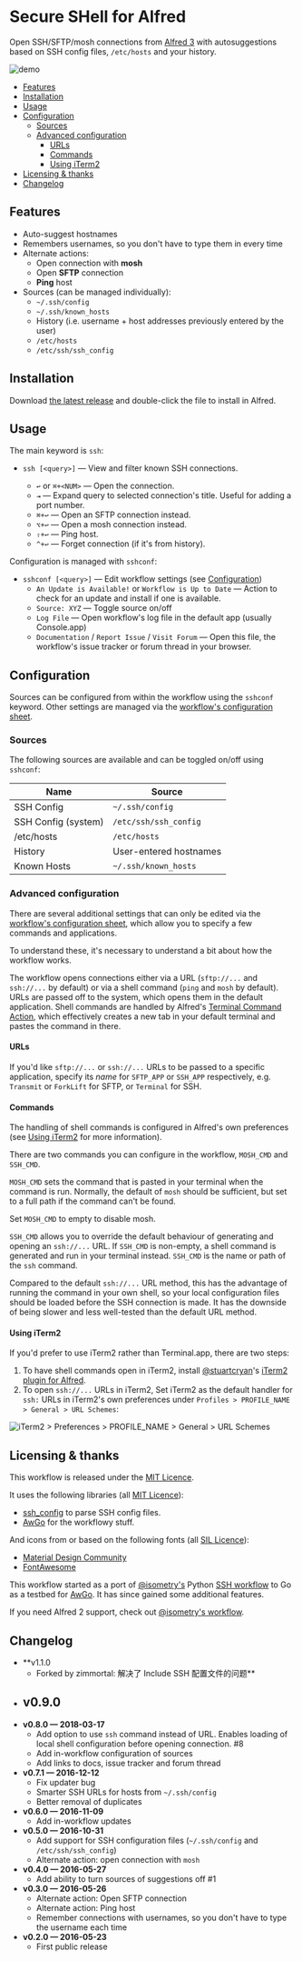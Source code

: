 Secure SHell for Alfred
=======================

Open SSH/SFTP/mosh connections from [Alfred 3][alfredapp] with autosuggestions based on SSH config files, `/etc/hosts` and your history.

![demo](assets/demo.gif)

<!-- MarkdownTOC autolink="true" bracket="round" levels="1,2,3,4" autoanchor="true" -->

- [Features](#features)
- [Installation](#installation)
- [Usage](#usage)
- [Configuration](#configuration)
  - [Sources](#sources)
  - [Advanced configuration](#advanced-configuration)
    - [URLs](#urls)
    - [Commands](#commands)
    - [Using iTerm2](#using-iterm2)
- [Licensing & thanks](#licensing--thanks)
- [Changelog](#changelog)

<!-- /MarkdownTOC -->

<a id="features"></a>
Features
--------

- Auto-suggest hostnames
- Remembers usernames, so you don't have to type them in every time
- Alternate actions:
    - Open connection with **mosh**
    - Open **SFTP** connection
    - **Ping** host
- Sources (can be managed individually):
    - `~/.ssh/config`
    - `~/.ssh/known_hosts`
    - History (i.e. username + host addresses previously entered by the user)
    - `/etc/hosts`
    - `/etc/ssh/ssh_config`


<a id="installation"></a>
Installation
------------

Download [the latest release][gh-releases] and double-click the file to install in Alfred.


<a id="usage"></a>
Usage
-----

The main keyword is `ssh`:

- `ssh [<query>]` — View and filter known SSH connections.

    - `↩` or `⌘+<NUM>` — Open the connection.
    - `⇥` — Expand query to selected connection's title. Useful for adding a port number.
    - `⌘+↩` — Open an SFTP connection instead.
    - `⌥+↩` — Open a mosh connection instead.
    - `⇧+↩` — Ping host.
    - `^+↩` — Forget connection (if it's from history).

Configuration is managed with `sshconf`:

- `sshconf [<query>]` — Edit workflow settings (see [Configuration](#configuration))
    - `An Update is Available!` or `Workflow is Up to Date` — Action to check for an update and install if one is available.
    - `Source: XYZ` — Toggle source on/off
    - `Log File` — Open workflow's log file in the default app (usually Console.app)
    - `Documentation` / `Report Issue` / `Visit Forum` — Open this file, the workflow's issue tracker or forum thread in your browser.


<a id="configuration"></a>
Configuration
-------------

Sources can be configured from within the workflow using the `sshconf` keyword. Other settings are managed via the [workflow's configuration sheet][confsheet].


<a id="sources"></a>
### Sources ###

The following sources are available and can be toggled on/off using `sshconf`:

|         Name        |         Source         |
|---------------------|------------------------|
| SSH Config          | `~/.ssh/config`        |
| SSH Config (system) | `/etc/ssh/ssh_config`  |
| /etc/hosts          | `/etc/hosts`           |
| History             | User-entered hostnames |
| Known Hosts         | `~/.ssh/known_hosts`   |


<a id="advanced-configuration"></a>
### Advanced configuration ###

There are several additional settings that can only be edited via the [workflow's configuration sheet][confsheet], which allow you to specify a few commands and applications.

To understand these, it's necessary to understand a bit about how the workflow works.

The workflow opens connections either via a URL (`sftp://...` and `ssh://...` by default) or via a shell command (`ping` and `mosh` by default). URLs are passed off to the system, which opens them in the default application. Shell commands are handled by Alfred's [Terminal Command Action][termcmd], which effectively creates a new tab in your default terminal and pastes the command in there.


<a id="urls"></a>
#### URLs ####

If you'd like `sftp://...` or `ssh://...` URLs to be passed to a specific application, specify its *name* for `SFTP_APP` or `SSH_APP` respectively, e.g. `Transmit` or `ForkLift` for SFTP, or `Terminal` for SSH.


<a id="commands"></a>
#### Commands ####

The handling of shell commands is configured in Alfred's own preferences (see [Using iTerm2](#using-iterm2) for more information).

There are two commands you can configure in the workflow, `MOSH_CMD` and `SSH_CMD`.

`MOSH_CMD` sets the command that is pasted in your terminal when the command is run. Normally, the default of `mosh` should be sufficient, but set to a full path if the command can't be found.

Set `MOSH_CMD` to empty to disable mosh.

`SSH_CMD` allows you to override the default behaviour of generating and opening an `ssh://...` URL. If `SSH_CMD` is non-empty, a shell command is generated and run in your terminal instead. `SSH_CMD` is the name or path of the `ssh` command.

Compared to the default `ssh://...` URL method, this has the advantage of running the command in your own shell, so your local configuration files should be loaded before the SSH connection is made. It has the downside of being slower and less well-tested than the default URL method.


<a id="using-iterm2"></a>
#### Using iTerm2 ####

If you'd prefer to use iTerm2 rather than Terminal.app, there are two steps:

1. To have shell commands open in iTerm2, install [@stuartcryan][stuart]'s [iTerm2 plugin for Alfred][iterm-plugin].
2. To open `ssh://...` URLs in iTerm2, Set iTerm2 as the default handler for `ssh:` URLs in iTerm2's own preferences under `Profiles > PROFILE_NAME > General > URL Schemes`:

![iTerm2 > Preferences > PROFILE_NAME > General > URL Schemes](assets/iTerm2.png)

<a id="licensing--thanks"></a>
Licensing & thanks
------------------

This workflow is released under the [MIT Licence][mit].

It uses the following libraries (all [MIT Licence][mit]):

- [ssh_config][ssh_config] to parse SSH config files.
- [AwGo][awgo] for the workflowy stuff.

And icons from or based on the following fonts (all [SIL Licence][sil]):

- [Material Design Community][material]
- [FontAwesome][fontawesome]

This workflow started as a port of [@isometry's][isometry] Python [SSH workflow][ssh-breathe] to Go as a testbed for [AwGo][awgo]. It has since gained some additional features.

If you need Alfred 2 support, check out [@isometry's workflow][ssh-breathe].


<a id="changelog"></a>
Changelog
---------


- **v1.1.0 
  - Forked by zimmortal: 解决了 Include SSH 配置文件的问题**
- **v0.9.0**
    - 
- **v0.8.0 — 2018-03-17**
    - Add option to use `ssh` command instead of URL.
        Enables loading of local shell configuration before opening connection. #8
    - Add in-workflow configuration of sources
    - Add links to docs, issue tracker and forum thread
- **v0.7.1 — 2016-12-12**
    - Fix updater bug
    - Smarter SSH URLs for hosts from `~/.ssh/config`
    - Better removal of duplicates
- **v0.6.0 — 2016-11-09**
    - Add in-workflow updates
- **v0.5.0 — 2016-10-31**
    - Add support for SSH configuration files (`~/.ssh/config` and `/etc/ssh/ssh_config`)
    - Alternate action: open connection with `mosh`
- **v0.4.0 — 2016-05-27**
    - Add ability to turn sources of suggestions off #1
- **v0.3.0 — 2016-05-26**
    - Alternate action: Open SFTP connection
    - Alternate action: Ping host
    - Remember connections with usernames, so you don't have to type the username each time
- **v0.2.0 — 2016-05-23**
    - First public release


[alfredapp]: https://www.alfredapp.com/
[alfterm]: https://www.alfredapp.com/help/features/terminal/
[awgo]: https://godoc.org/github.com/deanishe/awgo
[confsheet]: https://www.alfredapp.com/help/workflows/advanced/variables/#environment
[demo]: https://raw.githubusercontent.com/deanishe/alfred-ssh/master/demo.gif "The workflow in action"
[gh-releases]: https://github.com/deanishe/alfred-ssh/releases/latest
[isometry]: https://github.com/isometry
[iterm-plugin]: https://github.com/stuartcryan/custom-iterm-applescripts-for-alfred/
[iterm-screenshot]: https://raw.githubusercontent.com/deanishe/alfred-ssh/master/iTerm2.png "Setting a handler in iTerm2 Preferences"
[mit]: https://opensource.org/licenses/MIT
[sil]: http://scripts.sil.org/OFL
[ssh_config]: https://github.com/havoc-io/ssh_config
[ssh-breathe]: https://github.com/isometry/alfredworkflows/tree/master/net.isometry.alfred.ssh
[stuart]: https://github.com/stuartcryan/
[termcmd]: https://www.alfredapp.com/help/workflows/actions/terminal-command/
[material]: https://materialdesignicons.com/
[fontawesome]: https://fontawesome.com

